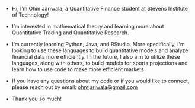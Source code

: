 - Hi, I’m Ohm Jariwala, a Quantitative Finance student at Stevens Institute of Technology!

- I’m interested in mathematical theory and learning more about Quantitative Trading and Quantitative Research.
  
- I’m currently learning Python, Java, and RStudio. More specifically, I'm looking to use these languages to build quantitative models and analyze financial data more efficiently. In the future, I also aim to utilize these languages, along with others, to build models for sports projections and learn how to use code to make more efficient markets
  
- If you have any questions about my code or if you would like to connect, please reach out by email: ohmjariwala@gmail.com 
  
- Thank you so much!
